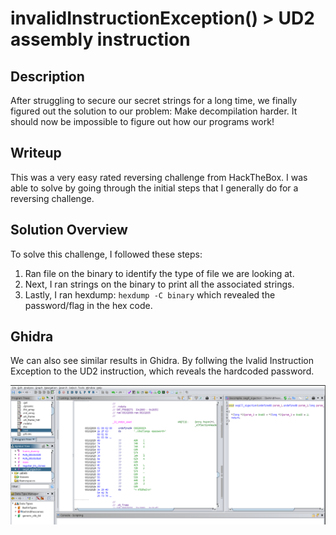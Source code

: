 # invalidInstructionException() > UD2 assembly instruction 

## Description

After struggling to secure our secret strings for a long time, we finally figured out the solution to our problem: Make decompilation harder. It should now be impossible to figure out how our programs work!

## Writeup 

This was a very easy rated reversing challenge from HackTheBox. I was able to solve by going through the initial steps that I generally do for a reversing challenge.  

## Solution Overview

To solve this challenge, I followed these steps:

1. Ran file on the binary to identify the type of file we are looking at.
2. Next, I ran strings on the binary to print all the associated strings.
3. Lastly, I ran hexdump: ```hexdump -C binary``` which revealed the password/flag in the hex code. 

## Ghidra 
We can also see similar results in Ghidra. By follwing the Ivalid Instruction Exception to the UD2 instruction, which reveals the hardcoded password.

<img src= ghidra.PNG> 

